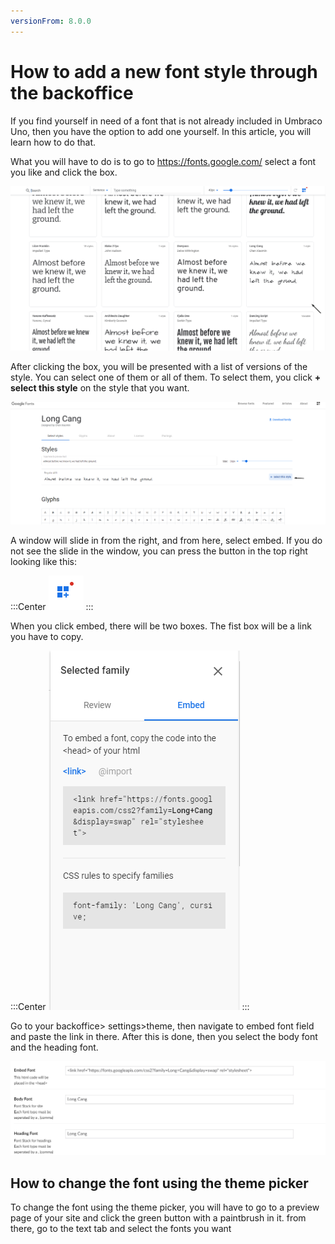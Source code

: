 ```yaml
---
versionFrom: 8.0.0
---
```


# How to add a new font style through the backoffice

If you find yourself in need of a font that is not already included in Umbraco Uno, then you have the option to add one yourself. In this article, you will learn how to do that.

What you will have to do is to go to https://fonts.google.com/ select a font you like and click the box.

![The box with the font](images/Click-the-box.png)

After clicking the box, you will be presented with a list of versions of the style. You can select one of them or all of them. To select them, you click **+ select this style** on the style that you want.

![this lets you select style](images/The-select-style.png)

A window will slide in from the right, and from here, select embed. If you do not see the slide in the window, you can press the button in the top right looking like this:

:::Center
![button to show slide window](images/If-missing-embed-menu.png)
:::

When you click embed, there will be two boxes. The fist box will be a link you have to copy.

:::Center
![embed window with link](images/Embed-menu.png)
:::

Go to your backoffice> settings>theme, then navigate to embed font field and paste the link in there. After this is done, then you select the body font and the heading font.

![where to add it in the backoffice](images/Add-font.png)

## How to change the font using the theme picker

To change the font using the theme picker, you will have to go to a preview page of your site and click the green button with a paintbrush in it. 
from there, go to the text tab and select the fonts you want
